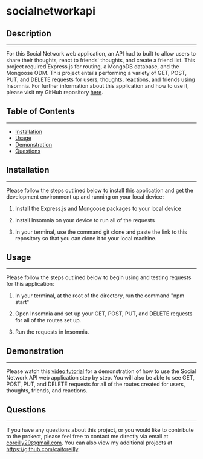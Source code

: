 # socialnetworkapi

## Description 

---

For this Social Network web application, an API had to built to allow users to share their thoughts, react to friends' thoughts, and create a friend list. This project required Express.js for routing, a MongoDB database, and the Mongoose ODM. This project entails performing a variety of GET, POST, PUT, and DELETE requests for users, thoughts, reactions, and friends using Insomnia. For further information about this application and how to use it, please visit my GitHub repository [here](https://github.com/caitoreilly/socialnetworkapi.git).

## Table of Contents

---

- [Installation](#installation)
- [Usage](#usage)
- [Demonstration](#demonstration)
- [Questions](#questions)

## Installation 

---

Please follow the steps outlined below to install this application and get the development environment up and running on your local device:

1. Install the Express.js and Mongoose packages to your local device 

2. Install Insomnia on your device to run all of the requests 

3. In your terminal, use the command git clone and paste the link to this repository so that you can clone it to your local machine.


## Usage

---

Please follow the steps outlined below to begin using and testing requests for this application:

1. In your terminal, at the root of the directory, run the command "npm start"

2. Open Insomnia and set up your GET, POST, PUT, and DELETE requests for all of the routes set up. 

3. Run the requests in Insomnia. 

## Demonstration 

---

Please watch this [video tutorial]() for a demonstration of how to use the Social Network API web application step by step. You will also be able to see GET, POST, PUT, and DELETE requests for all of the routes created for users, thoughts, friends, and reactions.

## Questions

---

If you have any questions about this project, or you would like to contribute to the prokect, please feel free to contact me directly via email at coreilly29@gmail.com.
You can also view my additional projects at https://github.com/caitoreilly.
